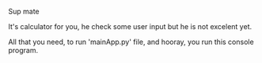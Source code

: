 Sup mate

It's calculator for you, he check some user input but he is not excelent yet.

All that you need, to run 'mainApp.py' file, and hooray, you run this console program.
